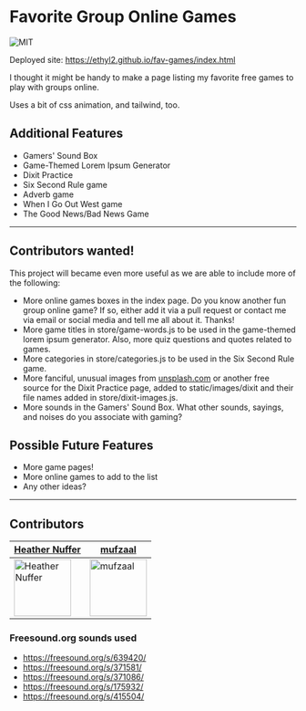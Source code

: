 # Favorite Group Online Games

![MIT](https://img.shields.io/packagist/l/doctrine/orm.svg)

Deployed site: https://ethyl2.github.io/fav-games/index.html

I thought it might be handy to make a page listing my favorite free games to play with groups online.

Uses a bit of css animation, and tailwind, too.

## Additional Features

- Gamers' Sound Box
- Game-Themed Lorem Ipsum Generator
- Dixit Practice
- Six Second Rule game
- Adverb game
- When I Go Out West game
- The Good News/Bad News Game

---

## Contributors wanted!

This project will became even more useful as we are able to include more of the following:

- More online games boxes in the index page. Do you know another fun group online game? If so, either add it via a pull request or contact me via email or social media and tell me all about it. Thanks!
- More game titles in store/game-words.js to be used in the game-themed lorem ipsum generator. Also, more quiz questions and quotes related to games.
- More categories in store/categories.js to be used in the Six Second Rule game.
- More fanciful, unusual images from [unsplash.com](https://unsplash.com/) or another free source for the Dixit Practice page, added to static/images/dixit and their file names added in store/dixit-images.js.
- More sounds in the Gamers' Sound Box. What other sounds, sayings, and noises do you associate with gaming?

## Possible Future Features

- More game pages!
- More online games to add to the list
- Any other ideas?

---

## Contributors

| [Heather Nuffer](https://github.com/ethyl2) | [mufzaal](https://github.com/mufzaal)
|----------------- | --------------- |
| [<img src="https://avatars.githubusercontent.com/u/6438167?v=4" width = "100" alt="Heather Nuffer" />](https://github.com/ethyl2) | [<img src="https://avatars.githubusercontent.com/u/92710085?v=4" width = "100" alt="mufzaal" />](https://github.com/mufzaal) |

### Freesound.org sounds used

- https://freesound.org/s/639420/
- https://freesound.org/s/371581/
- https://freesound.org/s/371086/
- https://freesound.org/s/175932/
- https://freesound.org/s/415504/
